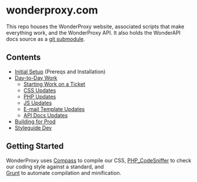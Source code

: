 # wonderproxy.com

This repo houses the WonderProxy website, associated scripts that make
everything work, and the WonderProxy API. It also holds the WonderAPI
docs source as a [git submodule](https://git-scm.com/docs/git-submodule).

## Contents

- [Initial Setup](#initial-setup) (Prereqs and Installation)
- [Day-to-Day Work](#day-to-day)
  - [Starting Work on a Ticket](#starting-work-on-a-ticket)
  - [CSS Updates](#css)
  - [PHP Updates](#php)
  - [JS Updates](#javascript)
  - [E-mail Template Updates](#e-mail-templating)
  - [API Docs Updates](#modifying-api-documentation)
- [Building for Prod](#build-wonderproxycom-for-production)
- [Styleguide Dev](#developing-the-styleguide)

## Getting Started

WonderProxy uses [Compass](http://compass-style.org/) to compile our
CSS,
[PHP_CodeSniffer](https://github.com/squizlabs/PHP_CodeSniffer/) to
check our coding style against a standard, and   
[Grunt](http://gruntjs.com) to automate compilation and minification.